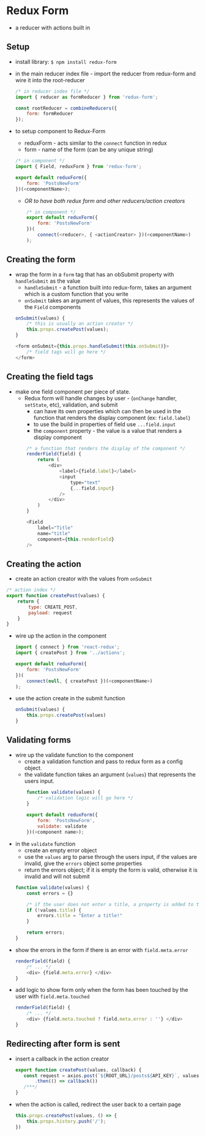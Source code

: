 # Redux Form 

- a reducer with actions built in

## Setup
- install library: `$ npm install redux-form`
- in the main reducer index file - import the reducer from redux-form and wire it into the root-reducer
    ```javascript
    /* in reducer index file */
    import { reducer as formReducer } from 'redux-form';

    const rootReducer = combineReducers({
        form: formReducer
    });
    ```

- to setup component to Redux-Form 
    - reduxForm - acts similar to the `connect` function in redux 
    - form - name of the form (can be any unique string)
    ```javascript
    /* in component */
    import { Field, reduxForm } from 'redux-form';

    export default reduxForm({
        form: 'PostsNewForm' 
    })(<componentName>);
    ```
    - *OR to have both redux form and other reducers/action creators*
    ```javascript
        /* in component */
        export default reduxForm({
            form: 'PostsNewForm'
        })(
            connect(<reducer>, { <actionCreator> })(<componentName>)
        );
    ```
## Creating the form 
- wrap the form in a `form` tag that has an obSubmit property with `handleSubmit` as the value
    - `handleSubmit` - a function built into redux-form, takes an argument which is a custom function that you write 
    - `onSubmit` takes an argument of values, this represents the values of the `Field` components
    ```javascript
    onSubmit(values) {        
        /* this is usually an action creator */
        this.props.createPost(values);
    }

    <form onSubmit={this.props.handleSubmit(this.onSubmit)}>
        /* field tags will go here */
    </form>
    ```

## Creating the field tags 
- make one field component per piece of state.  
    - Redux form will handle changes by user - (`onChange` handler, `setState`, etc), validation, and submit 
        - can have its own properties which can then be used in the function that renders the display component (ex: `field.label`)
        - to use the build in properties of field use `...field.input` 
        - the `component` property - the value is a value that renders a display component 
    ```javascript
        /* a function that renders the display of the component */
        renderField(field) {
            return (
                <div>
                    <label>{field.label}</label>
                    <input 
                        type="text"
                        {...field.input}
                    />
                </div>
            )
        }

        <Field 
            label="Title"
            name="title"
            component={this.renderField}
        />
    ```
## Creating the action 
- create an action creator with the values from `onSubmit`
```javascript
/* action index */
export function createPost(values) {
    return {
        type: CREATE_POST,
        payload: request
    }
}
```
- wire up the action in the component
    ```javascript
    import { connect } from 'react-redux';
    import { createPost } from '../actions';

    export default reduxForm({
        form: 'PostsNewForm'
    })(
        connect(null, { createPost })(<componentName>)
    );
    ```
- use the action create in the submit function 
    ```javascript
    onSubmit(values) {        
        this.props.createPost(values)
    }
    ```

## Validating forms 
- wire up the validate function to the component 
    - create a validation function and pass to redux form as a config object. 
    - the validate function takes an argument (`values`) that represents the users input. 
    ```javascript
        function validate(values) { 
            /* validation logic will go here */
        }
        
        export default reduxForm({
            form: 'PostsNewForm',
            validate: validate
        })(<component name>);
    ```
- in the `validate` function 
    - create an empty error object 
    - use the `values` arg to parse through the users input, if the values are invalid, give the `errors` object some properties
    - return the errors object; if it is empty the form is valid, otherwise it is invalid and will not submit 
    ```javascript
    function validate(values) {
        const errors = {}

        /* if the user does not enter a title, a property is added to the error object */
        if (!values.title) {
            errors.title = "Enter a title!"
        }

        return errors;
    }
    ```
- show the errors in the form if there is an error with `field.meta.error`
    ```javascript 
    renderField(field) {
        /* ... */
        <div> {field.meta.error} </div>
    }
    ```
- add logic to show form only when the form has been touched by the user with `field.meta.touched`
    ```javascript 
    renderField(field) {
        /* ... */
        <div> {field.meta.touched ? field.meta.error : ''} </div>
    }
    ```
    
 ## Redirecting after form is sent 
 - insert a callback in the action creator
     ```javascript
     export function createPost(values, callback) {
        const request = axios.post(`${ROOT_URL}/posts${API_KEY}`, values)
            .then(() => callback())
        /***/
    }
    ```
- when the action is called, redirect the user back to a certain page
    ```javascript
    this.props.createPost(values, () => {
        this.props.history.push('/');
    })
    ```
